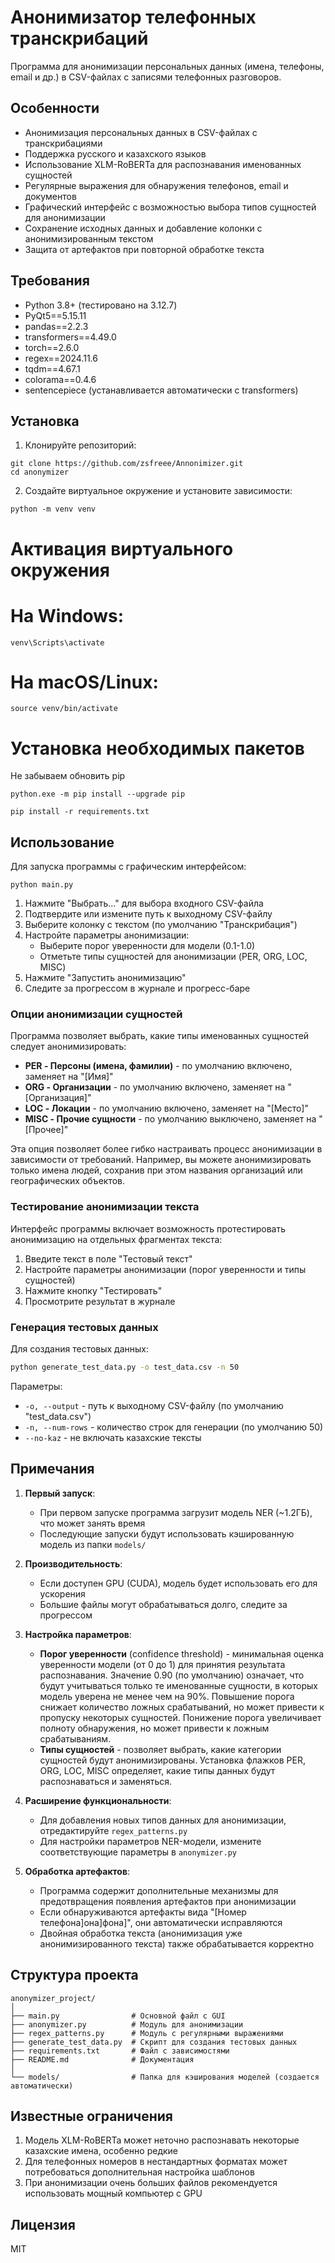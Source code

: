 # Анонимизатор телефонных транскрибаций

Программа для анонимизации персональных данных (имена, телефоны, email и др.) в CSV-файлах с записями телефонных разговоров.

## Особенности

- Анонимизация персональных данных в CSV-файлах с транскрибациями
- Поддержка русского и казахского языков
- Использование XLM-RoBERTa для распознавания именованных сущностей
- Регулярные выражения для обнаружения телефонов, email и документов
- Графический интерфейс с возможностью выбора типов сущностей для анонимизации
- Сохранение исходных данных и добавление колонки с анонимизированным текстом
- Защита от артефактов при повторной обработке текста

## Требования

- Python 3.8+ (тестировано на 3.12.7)
- PyQt5==5.15.11
- pandas==2.2.3
- transformers==4.49.0
- torch==2.6.0
- regex==2024.11.6
- tqdm==4.67.1
- colorama==0.4.6
- sentencepiece (устанавливается автоматически с transformers)

## Установка

1. Клонируйте репозиторий:

```
git clone https://github.com/zsfreee/Annonimizer.git
cd anonymizer
```

2. Создайте виртуальное окружение и установите зависимости:

```
python -m venv venv
```

# Активация виртуального окружения
# На Windows:
```
venv\Scripts\activate
```
# На macOS/Linux:
```
source venv/bin/activate
```
# Установка необходимых пакетов
Не забываем обновить pip
```
python.exe -m pip install --upgrade pip
```
```
pip install -r requirements.txt
```
## Использование
Для запуска программы с графическим интерфейсом:
```
python main.py
```

1. Нажмите "Выбрать..." для выбора входного CSV-файла
2. Подтвердите или измените путь к выходному CSV-файлу
3. Выберите колонку с текстом (по умолчанию "Транскрибация")
4. Настройте параметры анонимизации:
   - Выберите порог уверенности для модели (0.1-1.0)
   - Отметьте типы сущностей для анонимизации (PER, ORG, LOC, MISC)
5. Нажмите "Запустить анонимизацию"
6. Следите за прогрессом в журнале и прогресс-баре

### Опции анонимизации сущностей

Программа позволяет выбрать, какие типы именованных сущностей следует анонимизировать:

- **PER - Персоны (имена, фамилии)** - по умолчанию включено, заменяет на "[Имя]"
- **ORG - Организации** - по умолчанию включено, заменяет на "[Организация]" 
- **LOC - Локации** - по умолчанию включено, заменяет на "[Место]"
- **MISC - Прочие сущности** - по умолчанию выключено, заменяет на "[Прочее]"

Эта опция позволяет более гибко настраивать процесс анонимизации в зависимости от требований. Например, вы можете анонимизировать только имена людей, сохранив при этом названия организаций или географических объектов.

### Тестирование анонимизации текста

Интерфейс программы включает возможность протестировать анонимизацию на отдельных фрагментах текста:

1. Введите текст в поле "Тестовый текст"
2. Настройте параметры анонимизации (порог уверенности и типы сущностей)
3. Нажмите кнопку "Тестировать"
4. Просмотрите результат в журнале

### Генерация тестовых данных

Для создания тестовых данных:

```bash
python generate_test_data.py -o test_data.csv -n 50
```

Параметры:
- `-o, --output` - путь к выходному CSV-файлу (по умолчанию "test_data.csv")
- `-n, --num-rows` - количество строк для генерации (по умолчанию 50)
- `--no-kaz` - не включать казахские тексты

## Примечания

1. **Первый запуск**:
   - При первом запуске программа загрузит модель NER (~1.2ГБ), что может занять время
   - Последующие запуски будут использовать кэшированную модель из папки `models/`

2. **Производительность**:
   - Если доступен GPU (CUDA), модель будет использовать его для ускорения
   - Большие файлы могут обрабатываться долго, следите за прогрессом

3. **Настройка параметров**:
   - **Порог уверенности** (confidence threshold) - минимальная оценка уверенности модели (от 0 до 1) для принятия результата распознавания. Значение 0.90 (по умолчанию) означает, что будут учитываться только те именованные сущности, в которых модель уверена не менее чем на 90%. Повышение порога снижает количество ложных срабатываний, но может привести к пропуску некоторых сущностей. Понижение порога увеличивает полноту обнаружения, но может привести к ложным срабатываниям.
   - **Типы сущностей** - позволяет выбрать, какие категории сущностей будут анонимизированы. Установка флажков PER, ORG, LOC, MISC определяет, какие типы данных будут распознаваться и заменяться.

4. **Расширение функциональности**:
   - Для добавления новых типов данных для анонимизации, отредактируйте `regex_patterns.py`
   - Для настройки параметров NER-модели, измените соответствующие параметры в `anonymizer.py`

5. **Обработка артефактов**:
   - Программа содержит дополнительные механизмы для предотвращения появления артефактов при анонимизации
   - Если обнаруживаются артефакты вида "[Номер телефона]она]фона]", они автоматически исправляются
   - Двойная обработка текста (анонимизация уже анонимизированного текста) также обрабатывается корректно

## Структура проекта

```
anonymizer_project/
│
├── main.py                # Основной файл с GUI
├── anonymizer.py          # Модуль для анонимизации
├── regex_patterns.py      # Модуль с регулярными выражениями
├── generate_test_data.py  # Скрипт для создания тестовых данных
├── requirements.txt       # Файл с зависимостями
├── README.md              # Документация
│
└── models/                # Папка для кэширования моделей (создается автоматически)
```

## Известные ограничения

1. Модель XLM-RoBERTa может неточно распознавать некоторые казахские имена, особенно редкие
2. Для телефонных номеров в нестандартных форматах может потребоваться дополнительная настройка шаблонов
3. При анонимизации очень больших файлов рекомендуется использовать мощный компьютер с GPU

## Лицензия

MIT
